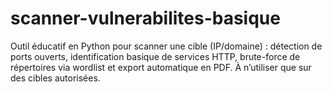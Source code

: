 # scanner-vulnerabilites-basique
Outil éducatif en Python pour scanner une cible (IP/domaine) : détection de ports ouverts, identification basique de services HTTP, brute-force de répertoires via wordlist et export automatique en PDF. À n’utiliser que sur des cibles autorisées.
